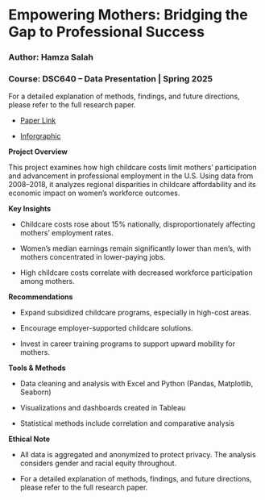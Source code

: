 # Empowering Mothers: Bridging the Gap to Professional Success
### Author: Hamza Salah
### Course: DSC640 – Data Presentation | Spring 2025


For a detailed explanation of methods, findings, and future directions, please refer to the full research paper.

- [Paper Link](https://github.com/hamzasalahds/bridge-the-gap/blob/main/Bridge%20The%20Gap%20Initiative.pdf)

- [Inforgraphic](https://github.com/hamzasalahds/bridge-the-gap/blob/main/Bridge%20the%20Graph%20-%20Inforgraphic.pdf)

**Project Overview**

This project examines how high childcare costs limit mothers’ participation and advancement in professional employment in the U.S. Using data from 2008–2018, it analyzes regional disparities in childcare affordability and its economic impact on women’s workforce outcomes.

**Key Insights**
- Childcare costs rose about 15% nationally, disproportionately affecting mothers’ employment rates.

- Women’s median earnings remain significantly lower than men’s, with mothers concentrated in lower-paying jobs.

- High childcare costs correlate with decreased workforce participation among mothers.

**Recommendations**
- Expand subsidized childcare programs, especially in high-cost areas.

- Encourage employer-supported childcare solutions.

- Invest in career training programs to support upward mobility for mothers.

**Tools & Methods**
- Data cleaning and analysis with Excel and Python (Pandas, Matplotlib, Seaborn)

- Visualizations and dashboards created in Tableau

- Statistical methods include correlation and comparative analysis

**Ethical Note**
- All data is aggregated and anonymized to protect privacy. The analysis considers gender and racial equity throughout.

- For a detailed explanation of methods, findings, and future directions, please refer to the full research paper.
